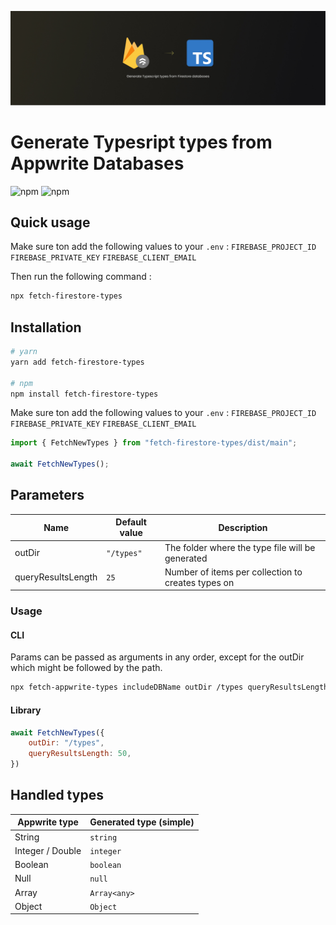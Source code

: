 ![fetch-firestore-types banner](./readme-banner.jpg)

# Generate Typesript types from Appwrite Databases

![npm](https://img.shields.io/npm/dt/fetch-appwrite-types)
![npm](https://img.shields.io/npm/v/fetch-appwrite-types)

## Quick usage
Make sure ton add the following values to your ```.env``` :
```FIREBASE_PROJECT_ID```
```FIREBASE_PRIVATE_KEY```
```FIREBASE_CLIENT_EMAIL```

Then run the following command :

```bash
npx fetch-firestore-types
```

## Installation
```bash
# yarn
yarn add fetch-firestore-types

# npm
npm install fetch-firestore-types
```

Make sure ton add the following values to your ```.env``` :
```FIREBASE_PROJECT_ID```
```FIREBASE_PRIVATE_KEY```
```FIREBASE_CLIENT_EMAIL```

```javascript
import { FetchNewTypes } from "fetch-firestore-types/dist/main";

await FetchNewTypes();
```

## Parameters
| Name     | Default value  | Description                                        |
|----------|----------------|----------------------------------------------------|
| outDir   | ```"/types"``` | The folder where the type file will be generated   |
| queryResultsLength | ```25```        | Number of items per collection to creates types on |

### Usage
#### CLI
Params can be passed as arguments in any order, except for the outDir which might be followed by the path.
```bash
npx fetch-appwrite-types includeDBName outDir /types queryResultsLength 50
```

#### Library
```javascript
await FetchNewTypes({
    outDir: "/types",
    queryResultsLength: 50,
})
```

## Handled types
| Appwrite type    | Generated type (simple) |
|------------------|-------------------------|
| String           | ```string```            |
| Integer / Double | ```integer```           |
| Boolean          | ```boolean```           |
| Null             | ```null```              |
| Array            | ```Array<any>```        |
| Object           | ```Object```            |
